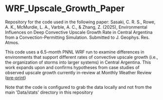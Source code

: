 # WRF_Upscale_Growth_Paper

Repository for the code used in the following paper: Sasaki, C. R. S., Rowe, A. K., McMurdie, L. A., Varble, A. C., & Zhang, Z. (2025), Environmental Influences on Deep Convective Upscale Growth Rate in Central Argentina from a Convection-Permitting Simulation. Submitted to J. Geophys. Res. Atmos.

This code uses a 6.5-month PNNL WRF run to examine differences in environments that support different rates of convective upscale growth (i.e., the organization of storms into larger systems) in Central Argentina. This work expands upon and confirms hypotheses from case studies of observed upscale growth currently in-review at Monthly Weather Review ([pre-print](https://essopenarchive.org/users/911810/articles/1286208-environmental-conditions-leading-to-observed-convective-organization-in-central-argentina))

Note that the code is configured to grab the data locally and not from the main 'Data/stats' directory in this repository
